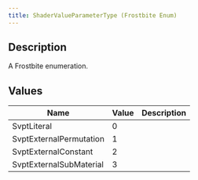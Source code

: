 ```yaml
---
title: ShaderValueParameterType (Frostbite Enum)
---
```

## Description

A Frostbite enumeration.

## Values

| Name                    | Value | Description |
| ----------------------- | ----- | ----------- |
| SvptLiteral             | 0     |             |
| SvptExternalPermutation | 1     |             |
| SvptExternalConstant    | 2     |             |
| SvptExternalSubMaterial | 3     |             |
